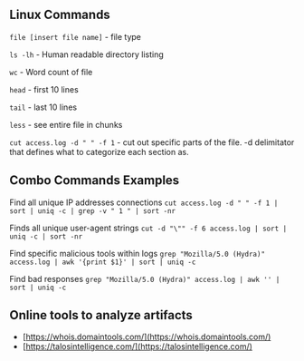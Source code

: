 ## Linux Commands 

`file [insert file name]` - file type 

`ls -lh` - Human readable directory listing 

`wc` - Word count of file 

`head` - first 10 lines 

`tail` - last 10 lines 

`less` - see entire file in chunks 

`cut access.log -d " " -f 1` - cut out specific parts of the file. 
-d delimitator that defines what to categorize each section as. 

## Combo Commands Examples 

Find all unique IP addresses connections
`cut access.log -d " " -f 1 | sort | uniq -c | grep -v " 1 " | sort -nr`

Finds all unique user-agent strings 
`cut -d "\"" -f 6 access.log | sort | uniq -c | sort -nr`

Find specific malicious tools within logs
`grep "Mozilla/5.0 (Hydra)" access.log | awk '{print $1}' | sort | uniq -c`

Find bad responses 
`grep "Mozilla/5.0 (Hydra)" access.log | awk '' | sort | uniq -c`
## Online tools to analyze artifacts 
- [https://whois.domaintools.com/](https://whois.domaintools.com/)
- [https://talosintelligence.com/](https://talosintelligence.com/)